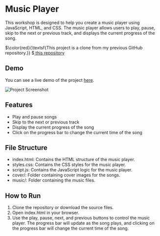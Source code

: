 # Music Player
This workshop is designed to help you create a music player using JavaScript, HTML, and CSS. The music player allows users to play, pause, skip to the next or previous track, and displays the current progress of the song.

$\color{red}{\textsf{This project is a clone from my previous GitHub repository.}} $<a href="https://github.com/PharadolBrown/PortfolioJavascript/tree/main/MusicPlayer" traget="_blank">  this repository</a>

## Demo
You can see a live demo of the project [here](https://pharadol.github.io/music-player-js/).

![Project Screenshot](https://img2.pic.in.th/pic/music-player.png)

## Features
- Play and pause songs
- Skip to the next or previous track
- Display the current progress of the song
- Click on the progress bar to change the current time of the song

## File Structure
- index.html: Contains the HTML structure of the music player.
- styles.css: Contains the CSS styles for the music player.
- script.js: Contains the JavaScript logic for the music player.
- cover/: Folder containing cover images for the songs.
- music/: Folder containing the music files.

## How to Run
1. Clone the repository or download the source files.
2. Open index.html in your browser.
3. Use the play, pause, next, and previous buttons to control the music player. The progress bar will update as the song plays, and clicking on the progress bar will change the current time of the song.
